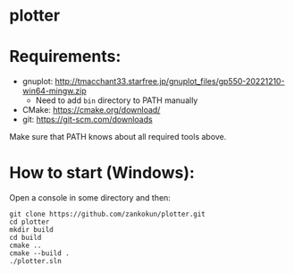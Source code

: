 # plotter

# Requirements:

- gnuplot: http://tmacchant33.starfree.jp/gnuplot_files/gp550-20221210-win64-mingw.zip
  - Need to add `bin` directory to PATH manually
- CMake: https://cmake.org/download/
- git: https://git-scm.com/downloads

Make sure that PATH knows about all required tools above.

# How to start (Windows):
Open a console in some directory and then:
```
git clone https://github.com/zankokun/plotter.git
cd plotter
mkdir build
cd build
cmake ..
cmake --build .
./plotter.sln
```